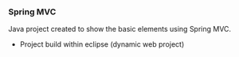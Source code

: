 ### Spring MVC

Java project created to show the basic elements using Spring MVC.

* Project build within eclipse (dynamic web project)
